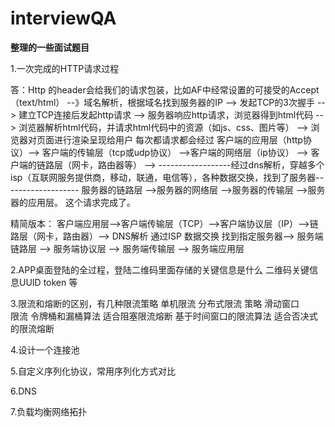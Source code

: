 # interviewQA

**整理的一些面试题目**

1.一次完成的HTTP请求过程

答：Http 的header会给我们的请求包装，比如AF中经常设置的可接受的Accept（text/html） --》域名解析，根据域名找到服务器的IP --> 发起TCP的3次握手 --> 建立TCP连接后发起http请求 --> 服务器响应http请求，浏览器得到html代码 --> 浏览器解析html代码，并请求html代码中的资源（如js、css、图片等） --> 浏览器对页面进行渲染呈现给用户
每次都请求都会经过  客户端的应用层（http协议）-->  客户端的传输层（tcp或udp协议） -->客户端的网络层（ip协议） --> 客户端的链路层（网卡，路由器等） -->  ------------------经过dns解析，穿越多个isp（互联网服务提供商，移动，联通，电信等），各种数据交换，找到了服务器------------------- 服务器的链路层  -->服务器的网络层  -->服务器的传输层  -->服务器的应用层。 这个请求完成了。

精简版本：
客户端应用层-->客户端传输层（TCP）-->客户端协议层（IP）-->链路层（网卡，路由器）-->  DNS解析 通过ISP 数据交换 找到指定服务器--> 服务端链路层 --> 服务端协议层 --> 服务端传输层 --> 服务端应用层 



2.APP桌面登陆的全过程，登陆二维码里面存储的关键信息是什么
二维码关键信息UUID token 等


3.限流和熔断的区别，有几种限流策略
单机限流 分布式限流
策略 滑动窗口  
限流 令牌桶和漏桶算法 适合阻塞限流熔断
基于时间窗口的限流算法 适合否决式的限流熔断


4.设计一个连接池


5.自定义序列化协议，常用序列化方式对比


6.DNS


7.负载均衡网络拓扑

